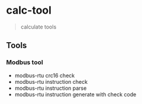# calc-tool

> calculate tools

## Tools

### Modbus tool

- modbus-rtu crc16 check
- modbus-rtu instruction check
- modbus-rtu instruction parse
- modbus-rtu instruction generate with check code
